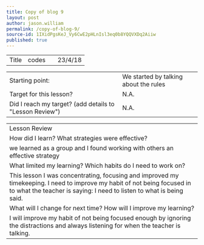 ```yaml
---
title: Copy of blog 9
layout: post
author: jason.william
permalink: /copy-of-blog-9/
source-id: 1IXidPgsKeJ_Vy6CwE2pHLnIsl3eq0b8YQQVXDq2Aiiw
published: true
---
```

<table>
  <tr>
    <td>Title</td>
    <td>codes</td>
    <td></td>
    <td>23/4/18</td>
  </tr>
</table>


<table>
  <tr>
    <td>Starting point:</td>
    <td>We started by talking about the rules</td>
  </tr>
  <tr>
    <td>Target for this lesson?</td>
    <td>N.A.</td>
  </tr>
  <tr>
    <td>Did I reach my target? 
(add details to "Lesson Review")</td>
    <td>N.A.</td>
  </tr>
</table>


<table>
  <tr>
    <td>Lesson Review</td>
  </tr>
  <tr>
    <td>How did I learn? What strategies were effective? </td>
  </tr>
  <tr>
    <td>we learned as a group and I found working with others an effective strategy
 </td>
  </tr>
  <tr>
    <td>What limited my learning? Which habits do I need to work on? </td>
  </tr>
  <tr>
    <td>This lesson I was concentrating, focusing and  improved my timekeeping.
I need to improve my habit of not being focused in to what the teacher is saying: I need to listen to what is being said. 
</td>
  </tr>
  <tr>
    <td>What will I change for next time? How will I improve my learning?</td>
  </tr>
  <tr>
    <td>I will improve my habit of not being focused enough by ignoring the distractions and always listening for when the teacher is talking.
</td>
  </tr>
</table>


